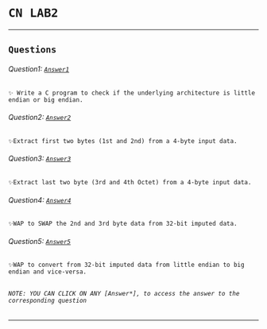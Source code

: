 # ```CN LAB2```  
***  
## ```Questions```  

###### Question1: [```Answer1```](1.c)
    ✨ Write a C program to check if the underlying architecture is little endian or big endian.
###### Question2: [```Answer2```](2.c)
    ✨Extract first two bytes (1st and 2nd) from a 4-byte input data.
###### Question3: [```Answer3```](3.c)
    ✨Extract last two byte (3rd and 4th Octet) from a 4-byte input data.
###### Question4: [```Answer4```](4.c)
    ✨WAP to SWAP the 2nd and 3rd byte data from 32-bit imputed data.
###### Question5: [```Answer5```](5.c)
    ✨WAP to convert from 32-bit imputed data from little endian to big endian and vice-versa.
##  
###### ```NOTE: YOU CAN CLICK ON ANY [Answer*], to access the answer to the corresponding question```

---
